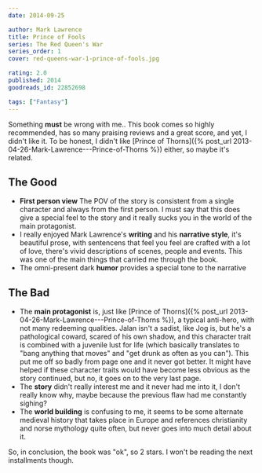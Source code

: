 ```yaml
---
date: 2014-09-25

author: Mark Lawrence
title: Prince of Fools
series: The Red Queen's War
series_order: 1
cover: red-queens-war-1-prince-of-fools.jpg

rating: 2.0
published: 2014
goodreads_id: 22852698

tags: ["Fantasy"]
---
```


Something **must** be wrong with me.. This book comes so highly recommended, has so many praising reviews and a great score, and yet, I didn't like it. To be honest, I didn't like [Prince of Thorns]({% post_url 2013-04-26-Mark-Lawrence---Prince-of-Thorns %}) either, so maybe it's related.

<!--more-->

## The Good

- **First person view** The POV of the story is consistent from a single character and always from the first person. I must say that this does give a special feel to the story and it really sucks you in the world of the main protagonist.
- I really enjoyed Mark Lawrence's **writing** and his **narrative style**, it's beautiful prose, with sentencens that feel you feel are crafted with a lot of love, there's vivid descriptions of scenes, people and events. This was one of the main things that carried me through the book.
- The omni-present dark **humor** provides a special tone to the narrative

## The Bad

- The **main protagonist** is, just like [Prince of Thorns]({% post_url 2013-04-26-Mark-Lawrence---Prince-of-Thorns %}), a typical anti-hero, with not many redeeming qualities. Jalan isn't a sadist, like Jog is, but he's a pathological coward, scared of his own shadow, and this character trait is combined with a juvenile lust for life (which basically translates to "bang anything that moves" and "get drunk as often as you can"). This put me off so badly from page one and it never got better. It might have helped if these character traits would have become less obvious as the story continued, but no, it goes on to the very last page.
- The **story** didn't really interest me and it never had me into it, I don't really know why, maybe because the previous flaw had me constantly sighing?
- The **world building** is confusing to me, it seems to be some alternate medieval history that takes place in Europe and references christianity and norse mythology quite often, but never goes into much detail about it.

So, in conclusion, the book was "ok", so 2 stars. I won't be reading the next installments though.
